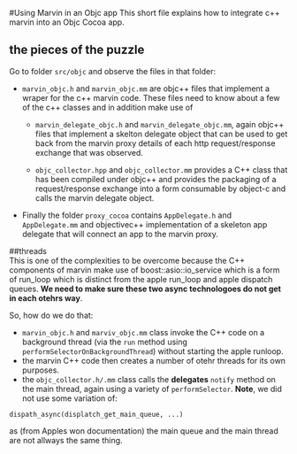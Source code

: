 #Using Marvin in an Objc app
This short file explains how to integrate c++ marvin into an Objc Cocoa app.

## the pieces of the puzzle

Go to folder `src/objc` and observe the files in that folder:

-	`marvin_objc.h` and `marvin_objc.mm` are objc++ files that implement a wraper for the c++  marvin code. These files need to know about a few of the c++ classes and in addition make use of
	
	-	`marvin_delegate_objc.h` and `marvin_delegate_objc.mm`, again objc++ files that implement a skelton delegate object that can be used to get back from the marvin proxy details of each http request/response exchange that was observed.
	
	-	`objc_collector.hpp` and `objc_collector.mm` provides a C++ class that has been compiled under objc++ and provides the packaging of a request/response exchange into a form consumable by object-c and calls the marvin delegate object.

-	Finally the folder `proxy_cocoa` contains `AppDelegate.h` and `AppDelegate.mm` and objectivec++ implementation of a skeleton app delegate that will connect an app to the marvin proxy.
	
##threads 	
This is one of the complexities to be overcome because the C++ components of marvin make use of boost::asio::io_service which is a form of run_loop which is distinct from the apple run_loop and apple dispatch queues. __We need to make sure these two async technologoes do not get in each otehrs way__.

So, how do we do that:

-	`marvin_objc.h` and `marviv_objc.mm` class invoke the C++ code on a background thread (via the `run` method using `performSelectorOnBackgroundThread`) without starting the apple runloop.		
-	the marvin C++ code then creates a number of otehr threads for its own purposes.
-	the `objc_collector.h/.mm` class calls the __delegates__ `notify` method on the main thread, again using a variety of `performSelector`. __Note__, we did not use some variation of:

```
dispath_async(displatch_get_main_queue, ...)
```

as (from Apples won documentation) the main queue and the main thread are not allways the same thing.